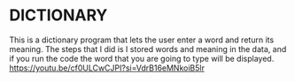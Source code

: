 # DICTIONARY
This is a dictionary program that lets the user enter a word and return its meaning. The steps that I did is  I stored words and meaning in the data, and if you run the code the word that you are going to type will be displayed.
https://youtu.be/cf0ULCwCJPI?si=VdrB16eMNkoiB5lr

